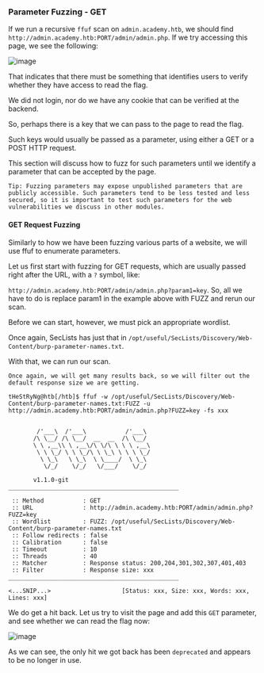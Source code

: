 ### Parameter Fuzzing - GET

If we run a recursive ```ffuf``` scan on ```admin.academy.htb```, we should find ```http://admin.academy.htb:PORT/admin/admin.php```. If we try accessing this page, we see the following:

![image](https://github.com/tHeStRyNg/SecureSphereLabs/assets/118682909/a5e5b383-0ded-4278-a7e9-c83164499c6e)

That indicates that there must be something that identifies users to verify whether they have access to read the flag. 

We did not login, nor do we have any cookie that can be verified at the backend. 

So, perhaps there is a key that we can pass to the page to read the flag. 

Such keys would usually be passed as a parameter, using either a GET or a POST HTTP request. 

This section will discuss how to fuzz for such parameters until we identify a parameter that can be accepted by the page.

``` Tip: Fuzzing parameters may expose unpublished parameters that are publicly accessible. Such parameters tend to be less tested and less secured, so it is important to test such parameters for the web vulnerabilities we discuss in other modules.   ```

#### GET Request Fuzzing

Similarly to how we have been fuzzing various parts of a website, we will use ffuf to enumerate parameters. 

Let us first start with fuzzing for GET requests, which are usually passed right after the URL, with a ```?``` symbol, like:

```http://admin.academy.htb:PORT/admin/admin.php?param1=key```.
So, all we have to do is replace param1 in the example above with FUZZ and rerun our scan. 

Before we can start, however, we must pick an appropriate wordlist. 

Once again, SecLists has just that in ```/opt/useful/SecLists/Discovery/Web-Content/burp-parameter-names.txt```. 

With that, we can run our scan.

``` Once again, we will get many results back, so we will filter out the default response size we are getting. ```

```
tHeStRyNg@htb[/htb]$ ffuf -w /opt/useful/SecLists/Discovery/Web-Content/burp-parameter-names.txt:FUZZ -u http://admin.academy.htb:PORT/admin/admin.php?FUZZ=key -fs xxx


        /'___\  /'___\           /'___\       
       /\ \__/ /\ \__/  __  __  /\ \__/       
       \ \ ,__\\ \ ,__\/\ \/\ \ \ \ ,__\      
        \ \ \_/ \ \ \_/\ \ \_\ \ \ \ \_/      
         \ \_\   \ \_\  \ \____/  \ \_\       
          \/_/    \/_/   \/___/    \/_/       

       v1.1.0-git
________________________________________________

 :: Method           : GET
 :: URL              : http://admin.academy.htb:PORT/admin/admin.php?FUZZ=key
 :: Wordlist         : FUZZ: /opt/useful/SecLists/Discovery/Web-Content/burp-parameter-names.txt
 :: Follow redirects : false
 :: Calibration      : false
 :: Timeout          : 10
 :: Threads          : 40
 :: Matcher          : Response status: 200,204,301,302,307,401,403
 :: Filter           : Response size: xxx
________________________________________________

<...SNIP...>                    [Status: xxx, Size: xxx, Words: xxx, Lines: xxx]
```

We do get a hit back. Let us try to visit the page and add this ```GET``` parameter, and see whether we can read the flag now:

![image](https://github.com/tHeStRyNg/SecureSphereLabs/assets/118682909/916017e3-3809-410e-ba16-710618aa2ce7)

As we can see, the only hit we got back has been ```deprecated``` and appears to be no longer in use.
